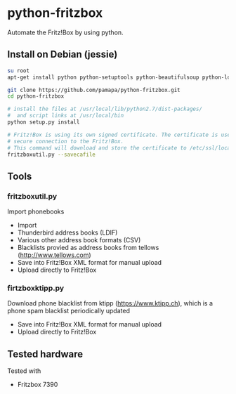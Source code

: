 # python-fritzbox
Automate the Fritz!Box by using python.


## Install on Debian (jessie)
```bash
su root
apt-get install python python-setuptools python-beautifulsoup python-ldap 

git clone https://github.com/pamapa/python-fritzbox.git
cd python-fritzbox

# install the files at /usr/local/lib/python2.7/dist-packages/
#  and script links at /usr/local/bin
python setup.py install

# Fritz!Box is using its own signed certificate. The certificate is used to verify the
# secure connection to the Fritz!Box.
# This command will download and store the certificate to /etc/ssl/localcerts.
fritzboxutil.py --savecafile
```


## Tools

### fritzboxutil.py
Import phonebooks
- Import
 - Thunderbird address books (LDIF)
 - Various other address book formats (CSV)
 - Blacklists provied as address books from tellows (http://www.tellows.com)
- Save into Fritz!Box XML format for manual upload
- Upload directly to Fritz!Box

### firtzboxktipp.py
Download phone blacklist from ktipp (https://www.ktipp.ch), which is a phone spam blacklist periodically updated
- Save into Fritz!Box XML format for manual upload
- Upload directly to Fritz!Box
 

## Tested hardware
Tested with
- Fritzbox 7390

